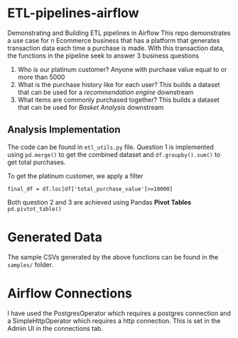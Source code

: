 # ETL-pipelines-airflow
Demonstrating and Building ETL pipelines in Airflow
This repo demonstrates a use case for n Ecommerce business that has a platform that generates transaction data each time a purchase is made. With this transaction data, the functions in the pipeline seek to answer 3 business questions

1. Who is our platinum customer? Anyone with purchase value equal to or more than 5000
2. What is the purchase history like for each user? This builds a dataset that can be used for a *recommendation engine* downstream
3. What items are commonly purchased together? This builds a dataset that can be used for *Basket Analysis* downstream

## Analysis Implementation
The code can be found in `etl_utils.py` file.
Question 1 is implemented using `pd.merge()` to get the combined dataset and `df.groupby().sum()` to get total purchases. 

To get the platinum customer, we apply a filter 

`final_df = df.loc[df['total_purchase_value']>=10000]`

Both question 2 and 3 are achieved using Pandas **Pivot Tables** `pd.pivtot_table()`

# Generated Data
The sample CSVs generated by the above functions can be found in the `samples/` folder.

# Airflow Connections
I have used the PostgresOperator which requires a postgres connection and a SimpleHttpOperator which requires a http connection. This is set in the Admin UI in the connections tab.